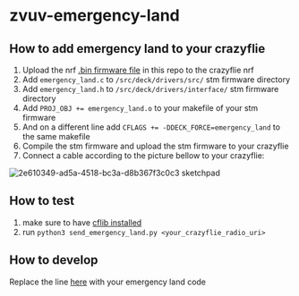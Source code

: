 # zvuv-emergency-land

## How to add emergency land to your crazyflie

1. Upload the nrf [.bin firmware file](https://github.com/M-R-VulcaN/zvuv-emergency-land/blob/da50aae5750fa001568360d4338a2dd59cbd8c20/crazyflie2_nrf_emergency_land.bin) in this repo to the crazyflie nrf
2. Add  `emergency_land.c` to `/src/deck/drivers/src/` stm firmware directory
3. Add `emergency_land.h` to `/src/deck/drivers/interface/` stm firmware  directory
4. Add `PROJ_OBJ += emergency_land.o` to your makefile of your stm firmware 
5. And on a different line add `CFLAGS += -DDECK_FORCE=emergency_land` to the same makefile
6. Compile the stm firmware and upload the stm firmware to your crazyflie
7. Connect a cable according to the picture bellow to your crazyflie:

![2e610349-ad5a-4518-bc3a-d8b367f3c0c3 sketchpad](https://user-images.githubusercontent.com/32649570/137743141-7023c0a7-36a4-4f78-a0c2-aa69b199ec89.png)

## How to test 
1. make sure to have [cflib installed](https://github.com/bitcraze/crazyflie-lib-python/blob/master/docs/installation/install.md)
2. run `python3 send_emergency_land.py <your_crazyflie_radio_uri>`

## How to develop
Replace the line [here](https://github.com/M-R-VulcaN/zvuv-emergency-land/blob/30e61b90e58d7636af3be6a932981955d58d3d73/emergency_land.c#L48) with your emergency land code
